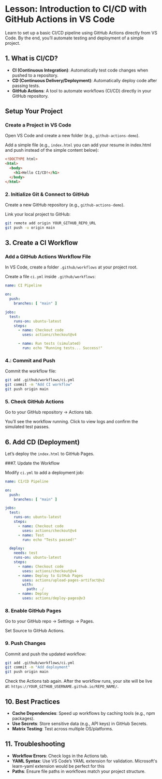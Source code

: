 # Lesson: Introduction to CI/CD with GitHub Actions in VS Code

Learn to set up a basic CI/CD pipeline using GitHub Actions directly from VS Code. By the end, you’ll automate testing and deployment of a simple project.

## 1. What is CI/CD?

- **CI (Continuous Integration)**: Automatically test code changes when pushed to a repository.
- **CD (Continuous Delivery/Deployment)**: Automatically deploy code after passing tests.
- **GitHub Actions**: A tool to automate workflows (CI/CD) directly in your GitHub repository.

## Setup Your Project

### Create a Project in VS Code

Open VS Code and create a new folder (e.g., `github-actions-demo`).

Add a simple file (e.g., `index.html` you can add your resume in index.html and push instead of the simple content below):

```html
<!DOCTYPE html>
<html>
  <body>
    <h1>Hello CI/CD!</h1>
  </body>
</html>
```

### 2. Initialize Git & Connect to GitHub


Create a new GitHub repository (e.g., `github-actions-demo`).

Link your local project to GitHub:

```bash
git remote add origin YOUR_GITHUB_REPO_URL
git push -u origin main
```

## 3. Create a CI Workflow

### Add a GitHub Actions Workflow File

In VS Code, create a folder `.github/workflows` at your project root.

Create a file `ci.yml` inside `.github/workflows`:

```yaml
name: CI Pipeline

on: 
  push:
    branches: [ "main" ]

jobs:
  test:
    runs-on: ubuntu-latest
    steps:
      - name: Checkout code
        uses: actions/checkout@v4

      - name: Run tests (simulated)
        run: echo "Running tests... Success!"
```

### 4.: Commit and Push

Commit the workflow file:

```bash
git add .github/workflows/ci.yml
git commit -m "Add CI workflow"
git push origin main
```

### 5.  Check GitHub Actions

Go to your GitHub repository → Actions tab.

You’ll see the workflow running. Click to view logs and confirm the simulated test passes.

## 6. Add CD (Deployment)

Let’s deploy the `index.html` to GitHub Pages.

###7.  Update the Workflow

Modify `ci.yml` to add a deployment job:

```yaml
name: CI/CD Pipeline

on:
  push:
    branches: [ "main" ]

jobs:
  test:
    runs-on: ubuntu-latest
    steps:
      - name: Checkout code
        uses: actions/checkout@v4
      - name: Test
        run: echo "Tests passed!"

  deploy:
    needs: test
    runs-on: ubuntu-latest
    steps:
      - name: Checkout code
        uses: actions/checkout@v4
      - name: Deploy to GitHub Pages
        uses: actions/upload-pages-artifact@v2
        with:
          path: ./
      - name: Deploy
        uses: actions/deploy-pages@v3
```

### 8. Enable GitHub Pages

Go to your GitHub repo → Settings → Pages.

Set Source to GitHub Actions.

### 9. Push Changes

Commit and push the updated workflow:

```bash
git add .github/workflows/ci.yml
git commit -m "Add deployment"
git push origin main
```

Check the Actions tab again. After the workflow runs, your site will be live at:
`https://YOUR_GITHUB_USERNAME.github.io/REPO_NAME/`.

## 10. Best Practices

- **Cache Dependencies**: Speed up workflows by caching tools (e.g., npm packages).
- **Use Secrets**: Store sensitive data (e.g., API keys) in GitHub Secrets.
- **Matrix Testing**: Test across multiple OS/platforms.

## 11. Troubleshooting

- **Workflow Errors**: Check logs in the Actions tab.
- **YAML Syntax**: Use VS Code’s YAML extension for validation. Microsoft's learn-yaml extension would be perfect for this
- **Paths**: Ensure file paths in workflows match your project structure.

